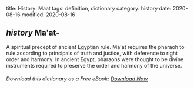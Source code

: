 title: History: Maat
tags: definition, dictionary
category: history
date: 2020-08-16
modified: 2020-08-16

## _history_  Ma'at-
A spiritual precept of ancient Egyptian rule.
Ma'at requires the pharaoh to rule according to principals of truth and
justice, with deference to right order and harmony.  In ancient Egypt,
pharaohs were thought to be divine instruments required to preserve the
order and harmony of the universe.


###### Download *this* dictionary as a Free eBook: [Download Now]({static}static/SerfHistoryDictionary.pdf)


